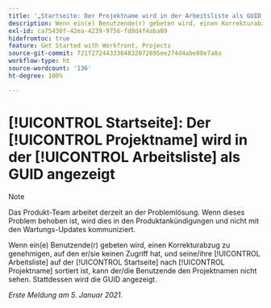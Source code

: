 ```yaml
---
title: '„Startseite: Der Projektname wird in der Arbeitsliste als GUID angezeigt“'
description: Wenn ein(e) Benutzende(r) gebeten wird, einen Korrekturabzug zu genehmigen, auf den er/sie keinen Zugriff hat, und seine/ihre Arbeitsliste auf der [!UICONTROL Startseite] nach Projektname sortiert ist, kann der/die Benutzende den Projektnamen nicht sehen. Stattdessen wird die GUID angezeigt.
exl-id: ca75430f-42ea-4239-9756-fd8d4f4aba89
hidefromtoc: true
feature: Get Started with Workfront, Projects
source-git-commit: 721f2724433364832072695ee274d4abe08e7a8a
workflow-type: ht
source-wordcount: '136'
ht-degree: 100%

---
```


# [!UICONTROL Startseite]: Der [!UICONTROL Projektname] wird in der [!UICONTROL Arbeitsliste] als GUID angezeigt

<!--Article created by request-->

>[!NOTE]
>
>Das Produkt-Team arbeitet derzeit an der Problemlösung. Wenn dieses Problem behoben ist, wird dies in den Produktankündigungen und nicht mit den Wartungs-Updates kommuniziert.

Wenn ein(e) Benutzende(r) gebeten wird, einen Korrekturabzug zu genehmigen, auf den er/sie keinen Zugriff hat, und seine/ihre [!UICONTROL Arbeitsliste] auf der [!UICONTROL Startseite] nach [!UICONTROL Projektname] sortiert ist, kann der/die Benutzende den Projektnamen nicht sehen. Stattdessen wird die GUID angezeigt.

_Erste Meldung am 5. Januar 2021._
